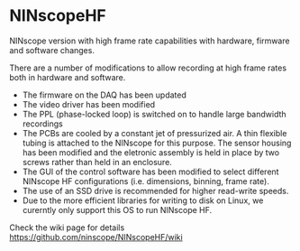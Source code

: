 # NINscopeHF
NINscope version with high frame rate capabilities with hardware, firmware and software changes. 

There are a number of modifications to allow recording at high frame rates both in hardware and software. 

- The firmware on the DAQ has been updated
- The video driver has been modified
- The PPL (phase-locked loop) is switched on to handle large bandwidth recordings
- The PCBs are cooled by a constant jet of pressurized air. A thin flexible tubing is attached to the NINscope for this purpose. The sensor housing has been modified and the eletronic assembly is held in place by two screws rather than held in an enclosure.
- The GUI of the control software has been modified to select different NINscope HF configurations (i.e. dimensions, binning, frame rate).
- The use of an SSD drive is recommended for higher read-write speeds.
- Due to the more efficient libraries for writing to disk on Linux, we curerntly only support this OS to run NINscope HF.


Check the wiki page for details https://github.com/ninscope/NINscopeHF/wiki
